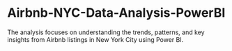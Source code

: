 # Airbnb-NYC-Data-Analysis-PowerBI
The analysis focuses on understanding the trends, patterns, and key insights from Airbnb listings in New York City using Power BI.
